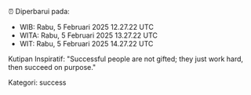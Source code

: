 ⏰ Diperbarui pada:
- WIB: Rabu, 5 Februari 2025 12.27.22 UTC
- WITA: Rabu, 5 Februari 2025 13.27.22 UTC
- WIT: Rabu, 5 Februari 2025 14.27.22 UTC

Kutipan Inspiratif:
"Successful people are not gifted; they just work hard, then succeed on purpose."


Kategori: success

